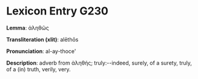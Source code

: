 # Lexicon Entry G230

**Lemma**: ἀληθῶς

**Transliteration (xlit)**: alēthōs

**Pronunciation**: al-ay-thoce'

**Description**:
adverb from ἀληθής; truly:--indeed, surely, of a surety, truly, of a (in) truth, verily, very.

